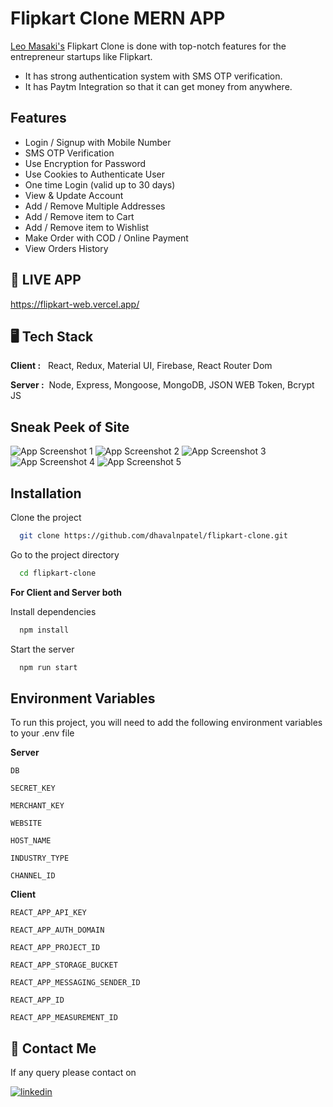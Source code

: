
# Flipkart Clone MERN APP

[Leo Masaki's](https://github.com/dhavalnpatel/) Flipkart Clone is done with top-notch features for the entrepreneur startups like Flipkart.
- It has strong authentication system  with SMS OTP verification. 
- It has Paytm Integration so that it can get money from anywhere.

    

## Features

- Login / Signup with Mobile Number
- SMS OTP Verification
- Use Encryption for Password
- Use Cookies to Authenticate User
- One time Login (valid up to 30 days)
- View & Update Account 
- Add / Remove Multiple Addresses
- Add / Remove item to Cart
- Add / Remove item to Wishlist
- Make Order with COD / Online Payment
- View Orders History 


## 🚀 LIVE APP

https://flipkart-web.vercel.app/


##  🖥️ Tech Stack

**Client :** &nbsp; React, Redux, Material UI, Firebase, React Router Dom

**Server :**&nbsp; Node, Express, Mongoose, MongoDB, JSON WEB Token, Bcrypt JS


## Sneak Peek of Site

![App Screenshot 1](https://images2.imgbox.com/42/99/Gb9xX67F_o.png)
![App Screenshot 2](https://images2.imgbox.com/27/60/J10VY0bT_o.png)
![App Screenshot 3](https://images2.imgbox.com/34/fd/xP6wgFVn_o.png)
![App Screenshot 4](https://images2.imgbox.com/60/13/AjICajHg_o.png)
![App Screenshot 5](https://images2.imgbox.com/3e/91/Bg87tgUJ_o.png)


## Installation

Clone the project

```bash
  git clone https://github.com/dhavalnpatel/flipkart-clone.git
```

Go to the project directory

```bash
  cd flipkart-clone
```

**For Client and Server both** 

Install dependencies

```bash
  npm install
```

Start the server

```bash
  npm run start
```



## Environment Variables

To run this project, you will need to add the following environment variables to your .env file

**Server**

`DB`

`SECRET_KEY`

 `MERCHANT_KEY`
 
 `WEBSITE`

 `HOST_NAME`
 
 `INDUSTRY_TYPE`
 
 `CHANNEL_ID`

 **Client**
 
 `REACT_APP_API_KEY`
 
 `REACT_APP_AUTH_DOMAIN`

 `REACT_APP_PROJECT_ID` 
 
 `REACT_APP_STORAGE_BUCKET` 
 
 `REACT_APP_MESSAGING_SENDER_ID`
 
 `REACT_APP_ID`
 
 `REACT_APP_MEASUREMENT_ID`


##  👋 Contact Me

If any query please contact on 

[![linkedin](https://img.shields.io/badge/linkedin-0A66C2?style=for-the-badge&logo=linkedin&logoColor=white)](https://www.linkedin.com/in/dhavaln-patel)

